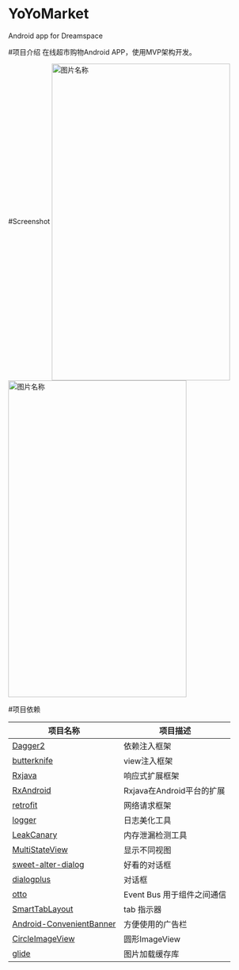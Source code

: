 # YoYoMarket
Android app for Dreamspace

#项目介绍
在线超市购物Android APP，使用MVP架构开发。

#Screenshot
<img src="http://imglf2.nosdn.127.net/img/VkpRTTBCa05EeDhOekxHdS9zUUpzWTlvOTA5QkxSQVhTRHQwdHpkM0xEdy9tOFZlM2owdTd3PT0.jpg?imageView&thumbnail=500x0&quality=96&stripmeta=0&type=jpg" width = "360" height = "640" alt="图片名称" align=center />
<img src="http://imglf1.nosdn.127.net/img/VkpRTTBCa05EeDhOekxHdS9zUUpzYk9QOCttNkMzMVFQMmlpSDBkY1FRc1hlRjNwT0ZZMFVRPT0.jpg?imageView&thumbnail=500x0&quality=96&stripmeta=0&type=jpg" width = "360" height = "640" alt="图片名称" align=center />

#项目依赖
</br>

项目名称|项目描述
-------|-------
[Dagger2][1]|依赖注入框架
[butterknife][2]|view注入框架
[Rxjava][3]|响应式扩展框架
[RxAndroid][4]|Rxjava在Android平台的扩展
[retrofit][5]|网络请求框架
[logger][6]|日志美化工具
[LeakCanary][7]|内存泄漏检测工具
[MultiStateView][8]|显示不同视图
[sweet-alter-dialog][9]|好看的对话框
[dialogplus][10]|对话框
[otto][11]|Event Bus 用于组件之间通信
[SmartTabLayout][12]|tab 指示器
[Android-ConvenientBanner][13]|方便使用的广告栏
[CircleImageView][14]|圆形ImageView
[glide][15]|图片加载缓存库

[1]:https://github.com/google/dagger
[2]:https://github.com/JakeWharton/butterknife
[3]:https://github.com/ReactiveX/RxJava
[4]:https://github.com/ReactiveX/RxAndroid
[5]:https://github.com/square/retrofit
[6]:https://github.com/orhanobut/logger
[7]:https://github.com/square/leakcanary
[8]:https://github.com/Kennyc1012/MultiStateView
[9]:https://github.com/pedant/sweet-alert-dialog
[10]:https://github.com/orhanobut/dialogplus
[11]:https://github.com/square/otto
[12]:https://github.com/ogaclejapan/SmartTabLayout
[13]:https://github.com/saiwu-bigkoo/Android-ConvenientBanner
[14]:https://github.com/hdodenhof/CircleImageView
[15]:https://github.com/bumptech/glide
